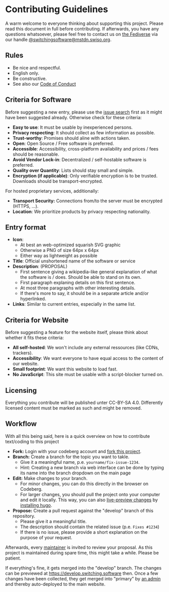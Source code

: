 # Contributing Guidelines

A warm welcome to everyone thinking about supporting this project. Please read this document in full before contributing. If afterwards, you have any questions whatsoever, please feel free to contact us on [the Fediverse][fediverse] via our handle [@switchingsoftware@mstdn.swiso.org][swiso-masto].

## Rules

- Be nice and respectful.
- English only.
- Be constructive.
- See also our [Code of Conduct](https://codeberg.org/swiso-en/website/src/branch/primary/CODE_OF_CONDUCT.md)

## Criteria for Software

Before suggesting a new entry, please use the [issue search][issues] first as it might have been suggested already. Otherwise check for these criteria:

- **Easy to use**: It must be usable by inexperienced persons.
- **Privacy respecting**: It should collect as few information as possible.
- **Trust-worthy**: Promises should aline with actions taken.
- **Open**:  Open Source / Free software is preferred.
- **Accessible**: Accessibility, cross-platform availability and prices / fees should be reasonable.
- **Avoid Vendor Lock-in**: Decentralized / self-hostable software is preferred.
- **Quality over Quantity**: Lists should stay small and simple.
- **Encryption (if applicable)**: Only verifiable encryption is to be trusted. Downloads should be transport-encrypted.

For hosted proprietary services, additionally:
- **Transport Security:** Connections from/to the server must be encrypted (HTTPS, ...).
- **Location**: We prioritize products by privacy respecting nationality.

## Entry format
- **Icon**:
    - At best an web-optimized squarish SVG graphic
    - Otherwise a PNG of size 64px x 64px
    - Either way as lightweight as possible
- **Title**: Official unshortened name of the software or service
- **Description**: (PROPOSAL)
    - First sentence giving a wikipedia-like general explanation of what the software is / does. Should be able to stand on its own.
    - First paragraph explaning details on this first sentence.
    - At most three paragraphs with other interesting details.
    - If there's more to say, it should be in a separate article and/or hyperlinked.
- **Links**: Similar to current entries, especially in the same list.

## Criteria for Website

Before suggesting a feature for the website itself, please think about whether it fits these criteria:

- **All self-hosted**: We won't include any external ressources (like CDNs, trackers).
- **Accessibility**: We want everyone to have equal access to the content of our website.
- **Small footprint**: We want this website to load fast.
- **No JavaScript**: This site must be usable with a script-blocker turned on.

## Licensing

Everything you contribute will be published unter CC-BY-SA 4.0. Differently licensed content must be marked as such and might be removed.

## Workflow

With all this being said, here is a quick overview on how to contribute text/coding to this project

- **Fork:** Login with your codeberg account and [fork this project][fork].
- **Branch:** Create a branch for the topic you want to takle.
  - Give it a meaningful name, p.e. `yourname/fix-issue-1234`.
  - Hint: Creating a new branch via web interface can be done by typing its name into the branch dropdown on the main page
- **Edit:** Make changes to your branch.
  - For minor changes, you can do this directly in the browser on Codeberg.
  - For larger changes, you should pull the project onto your computer and edit it locally. This way, you can also [live-preview changes][hugo-live] by [installing hugo][hugo-install].
- **Propose:** Create a pull request against the "develop" branch of this repository.
  - Please give it a meaningful title.
  - The description should contain the related issue (p.e. `Fixes #1234`)
  - If there is no issue, please provide a short explanation on the purpose of your request.

Afterwards, every [maintainer][swiso-maintainer] is invited to review your proposal. As this project is maintained during spare time, this might take a while. Please be patient.

If everything's fine, it gets merged into the "develop" branch. The changes can be previewed at https://develop.switching.software then. Once a few changes have been collected, they get merged into "primary" by [an admin][swiso-admin] and thereby auto-deployed to the main website.

[fediverse]: https://switching.software/articles/federated-sites/
[fork]: https://codeberg.org/repo/fork/1574
[hugo-install]: https://gohugo.io/getting-started/installing/
[hugo-live]: https://gohugo.io/getting-started/usage/#livereload
[issues]: https://codeberg.org/swiso-en/website/issues
[swiso-maintainer]: https://codeberg.org/org/swiso-en/teams/maintainers
[swiso-masto]: https://mstdn.swiso.org/@switchingsoftware
[swiso-admin]: https://codeberg.org/org/swiso-en/teams/owners